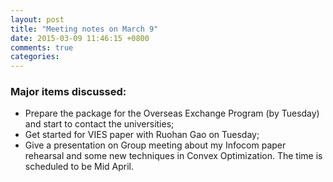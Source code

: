 ```yaml
---
layout: post
title: "Meeting notes on March 9"
date: 2015-03-09 11:46:15 +0800
comments: true
categories: 
---
```


### Major items discussed:
* Prepare the package for the Overseas Exchange Program (by Tuesday) and start to contact the universities;
* Get started for VIES paper with Ruohan Gao on Tuesday;
* Give a presentation on Group meeting about my Infocom paper rehearsal and some new techniques in Convex Optimization. The time is scheduled to be Mid April. 
